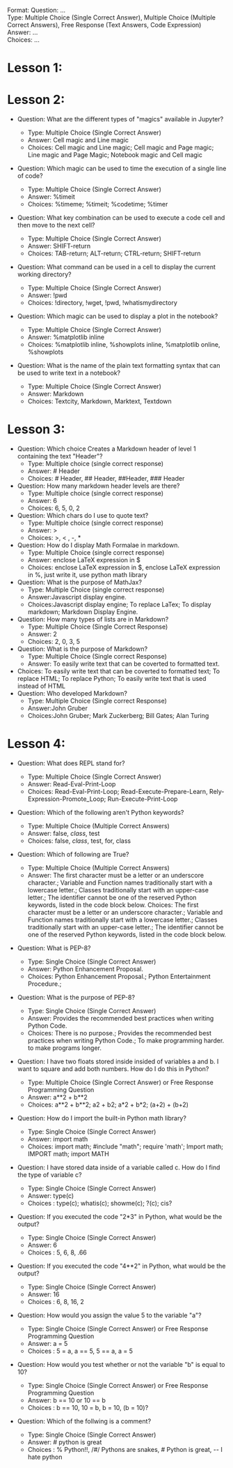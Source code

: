 Format:
Question: ...  
Type: Multiple Choice (Single Correct Answer),  Multiple Choice (Multiple Correct Answers), Free Response (Text Answers, Code Expression)
Answer: ...  
Choices: ...  

# Lesson 1:

# Lesson 2:

- Question: What are the different types of "magics" available in Jupyter?
  - Type: Multiple Choice (Single Correct Answer)
  - Answer: Cell magic and Line magic
  - Choices: Cell magic and Line magic; Cell magic and Page magic; Line magic and Page Magic; Notebook magic and Cell magic

- Question: Which magic can be used to time the execution of a single line of code?
  - Type: Multiple Choice (Single Correct Answer)
  - Answer: %timeit
  - Choices: %timeme; %timeit; %codetime; %timer

- Question: What key combination can be used to execute a code cell and then move to the next cell?
  - Type: Multiple Choice (Single Correct Answer)
  - Answer: SHIFT-return
  - Choices: TAB-return; ALT-return; CTRL-return; SHIFT-return

- Question: What command can be used in a cell to display the current working directory?
  - Type: Multiple Choice (Single Correct Answer)
  - Answer: !pwd
  - Choices: !directory, !wget, !pwd, !whatismydirectory

- Question: Which magic can be used to display a plot in the notebook?
  - Type: Multiple Choice (Single Correct Answer)
  - Answer: %matplotlib inline
  - Choices: %matplotlib inline, %showplots inline, %matplotlib online, %showplots

- Question: What is the name of the plain text formatting syntax that can be used to write text in a notebook?
  - Type: Multiple Choice (Single Correct Answer)
  - Answer: Markdown
  - Choices: Textcity, Markdown, Marktext, Textdown

# Lesson 3:
- Question: Which choice Creates a Markdown header of level 1 containing the text "Header"?
  - Type: Multiple choice (single correct response)
  - Answer: # Header
  - Choices: # Header, ## Header, ##Header, ### Header
- Question: How many markdown header levels are there?
  - Type: Multiple choice (single correct response)
  - Answer: 6
  - Choices: 6, 5, 0, 2
- Question: Which chars do I use to quote text?
  - Type: Multiple choice (single correct response)
  - Answer: >
  - Choices: >, < , -, *
- Question: How do I display Math Formalae in markdown.
  - Type: Multiple Choice (single correct response)
  - Answer: enclose LaTeX expression in $
  - Choices: enclose LaTeX expression in $, enclose LaTeX expression in %, just write it, use python math library
- Question: What is the purpose of MathJax?
  - Type: Multiple Choice (single correct response)
  - Answer:Javascript display engine.
  - Choices:Javascript display engine; To replace LaTex; To display markdown; Markdown Display Engine.
- Question: How many types of lists are in Markdown?
  - Type: Multiple Choice (Single Correct Response)
  - Answer: 2
  - Choices: 2, 0, 3, 5
- Question: What is the purpose of Markdown?
  - Type: Multiple Choice (Single correct Response)
  - Answer: To easily write text that can be coverted to formatted text.
- Choices: To easily write text that can be coverted to formatted text; To replace HTML; To replace Python;  To easily write text that is used instead of HTML
- Question: Who developed Markdown?
  - Type: Multiple Choice (Single correct Response)
  - Answer:John Gruber
  - Choices:John Gruber; Mark Zuckerberg; Bill Gates; Alan Turing

# Lesson 4:
- Question: What does REPL stand for?
  - Type: Multiple Choice (Single Correct Answer)
  - Answer: Read-Eval-Print-Loop
  - Choices: Read-Eval-Print-Loop; Read-Execute-Prepare-Learn, Rely-Expression-Promote_Loop; Run-Execute-Print-Loop

- Question: Which of the following aren't Python keywords?
  - Type: Multiple Choice (Multiple Correct Answers)
  - Answer: false, _class_, test
  - Choices: false, _class_, test, for, class

- Question: Which of following are True?
  - Type: Multiple Choice (Multiple Correct Answers)
  - Answer: The first character must be a letter or an underscore character.; Variable and Function names traditionally start with a lowercase letter.; Classes traditionally start with an upper-case letter.; The identifier cannot be one of the reserved Python keywords, listed in the code block below.
    Choices: The first character must be a letter or an underscore character.; Variable and Function names traditionally start with a lowercase letter.; Classes traditionally start with an upper-case letter.; The identifier cannot be one of the reserved Python keywords, listed in the code block below.

- Question: What is PEP-8?
  - Type: Single Choice (Single Correct Answer)
  - Answer: Python Enhancement Proposal.
  - Choices: Python Enhancement Proposal.; Python Entertainment Procedure.;

- Question: What is the purpose of PEP-8?
  - Type: Single Choice (Single Correct Answer)
  - Answer: Provides the recommended best practices when writing Python Code.
  - Choices: There is no purpose.; Provides the recommended best practices when writing Python Code.; To make programming harder. to make programs longer.

- Question: I have two floats stored inside insided of variables a and b. I want to square and add both numbers. How do I do this in Python?
  - Type: Multiple Choice (Single Correct Answer) or Free Response Programming Question
  - Answer: a\*\*2 + b\*\*2
  - Choices: a\*\*2 + b\*\*2; a2 + b2; a\*2 + b\*2; (a+2) + (b+2)

- Question: How do I import the built-in Python math library?
  - Type: Single Choice (Single Correct Answer)
  - Answer: import math
  - Choices: import math; #include "math"; require 'math'; Import math; IMPORT math; import MATH

- Question: I have stored data inside of a variable called c. How do I find the type of variable c?
  - Type: Single Choice (Single Correct Answer)
  - Answer: type(c)
  - Choices : type(c); whatis(c); showme(c); ?(c); cis?

- Question: If you executed the code "2*3" in Python, what would be the output?
  - Type: Single Choice (Single Correct Answer)
  - Answer: 6
  - Choices : 5, 6, 8, .66

- Question: If you executed the code "4\**2" in Python, what would be the output?
  - Type: Single Choice (Single Correct Answer)
  - Answer: 16
  - Choices : 6, 8, 16, 2

- Question: How would you assign the value 5 to the variable "a"?
  - Type: Single Choice (Single Correct Answer) or Free Response Programming Question
  - Answer: a = 5
  - Choices : 5 = a, a == 5, 5 == a, a = 5

- Question: How would you test whether or not the variable "b" is equal to 10?
  - Type: Single Choice (Single Correct Answer) or Free Response Programming Question
  - Answer: b == 10 or 10 == b
  - Choices : b == 10, 10 = b, b = 10, (b = 10)?

- Question: Which of the follwing is a comment?
  - Type: Single Choice (Single Correct Answer)
  - Answer: # python is great
  - Choices : % Python!!, /#/ Pythons are snakes, # Python is great, -- I hate python
